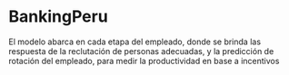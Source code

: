 # BankingPeru
El modelo abarca en cada etapa del empleado, donde se brinda las respuesta de la reclutación de personas adecuadas, y la predicción de rotación del empleado,
para medir la productividad en base a incentivos

